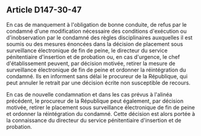 Article D147-30-47
----
En cas de manquement à l'obligation de bonne conduite, de refus par le condamné
d'une modification nécessaire des conditions d'exécution ou d'inobservation par
le condamné des règles disciplinaires auxquelles il est soumis ou des mesures
énoncées dans la décision de placement sous surveillance électronique de fin de
peine, le directeur du service pénitentiaire d'insertion et de probation ou, en
cas d'urgence, le chef d'établissement peuvent, par décision motivée, retirer la
mesure de surveillance électronique de fin de peine et ordonner la réintégration
du condamné. Ils en informent sans délai le procureur de la République, qui peut
annuler le retrait par une décision écrite non susceptible de recours.

En cas de nouvelle condamnation et dans les cas prévus à l'alinéa précédent, le
procureur de la République peut également, par décision motivée, retirer le
placement sous surveillance électronique de fin de peine et ordonner la
réintégration du condamné. Cette décision est alors portée à la connaissance du
directeur du service pénitentiaire d'insertion et de probation.
